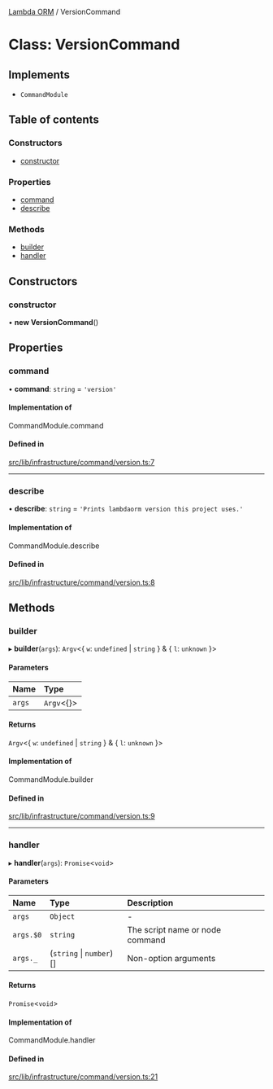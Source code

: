 [Lambda ORM](../README.md) / VersionCommand

# Class: VersionCommand

## Implements

- `CommandModule`

## Table of contents

### Constructors

- [constructor](VersionCommand.md#constructor)

### Properties

- [command](VersionCommand.md#command)
- [describe](VersionCommand.md#describe)

### Methods

- [builder](VersionCommand.md#builder)
- [handler](VersionCommand.md#handler)

## Constructors

### constructor

• **new VersionCommand**()

## Properties

### command

• **command**: `string` = `'version'`

#### Implementation of

CommandModule.command

#### Defined in

[src/lib/infrastructure/command/version.ts:7](https://github.com/FlavioLionelRita/lambdaorm-cli/blob/c98cc84/src/lib/infrastructure/command/version.ts#L7)

___

### describe

• **describe**: `string` = `'Prints lambdaorm version this project uses.'`

#### Implementation of

CommandModule.describe

#### Defined in

[src/lib/infrastructure/command/version.ts:8](https://github.com/FlavioLionelRita/lambdaorm-cli/blob/c98cc84/src/lib/infrastructure/command/version.ts#L8)

## Methods

### builder

▸ **builder**(`args`): `Argv`<{ `w`: `undefined` \| `string`  } & { `l`: `unknown`  }\>

#### Parameters

| Name | Type |
| :------ | :------ |
| `args` | `Argv`<{}\> |

#### Returns

`Argv`<{ `w`: `undefined` \| `string`  } & { `l`: `unknown`  }\>

#### Implementation of

CommandModule.builder

#### Defined in

[src/lib/infrastructure/command/version.ts:9](https://github.com/FlavioLionelRita/lambdaorm-cli/blob/c98cc84/src/lib/infrastructure/command/version.ts#L9)

___

### handler

▸ **handler**(`args`): `Promise`<`void`\>

#### Parameters

| Name | Type | Description |
| :------ | :------ | :------ |
| `args` | `Object` | - |
| `args.$0` | `string` | The script name or node command |
| `args._` | (`string` \| `number`)[] | Non-option arguments |

#### Returns

`Promise`<`void`\>

#### Implementation of

CommandModule.handler

#### Defined in

[src/lib/infrastructure/command/version.ts:21](https://github.com/FlavioLionelRita/lambdaorm-cli/blob/c98cc84/src/lib/infrastructure/command/version.ts#L21)
